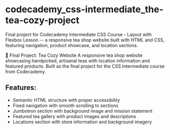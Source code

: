 # codecademy_css-intermediate_the-tea-cozy-project
Final project for Codecademy Intermediate CSS Course - Layout with Flexbox Lesson -- a responsive tea shop website built with HTML and CSS, featuring navigation, product showcase, and location sections.

📄 Final Project: Tea Cozy Website
A responsive tea shop website showcasing handpicked, artisanal teas with location information and featured products. Built as the final project for the CSS Intermediate course from Codecademy.

## Features:
- Semantic HTML structure with proper accessibility
- Fixed navigation with smooth scrolling to sections
- Jumbotron section with background image and mission statement
- Featured tea gallery with product images and descriptions
- Locations section with store information and background imagery 